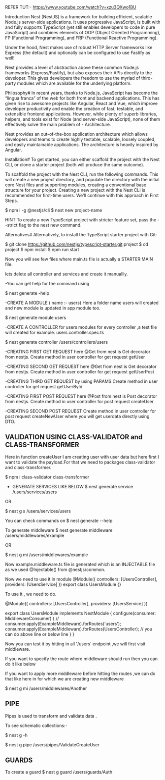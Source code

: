 REFER TUT:- https://www.youtube.com/watch?v=xzu3QXwo1BU

Introduction
Nest (NestJS) is a framework for building efficient, scalable Node.js server-side applications. It uses progressive JavaScript, is built with and fully supports TypeScript (yet still enables developers to code in pure JavaScript) and combines elements of OOP (Object Oriented Programming), FP (Functional Programming), and FRP (Functional Reactive Programming).

Under the hood, Nest makes use of robust HTTP Server frameworks like Express (the default) and optionally can be configured to use Fastify as well!

Nest provides a level of abstraction above these common Node.js frameworks (Express/Fastify), but also exposes their APIs directly to the developer. This gives developers the freedom to use the myriad of third-party modules which are available for the underlying platform.



Philosophy#
In recent years, thanks to Node.js, JavaScript has become the “lingua franca” of the web for both front and backend applications. This has given rise to awesome projects like Angular, React and Vue, which improve developer productivity and enable the creation of fast, testable, and extensible frontend applications. However, while plenty of superb libraries, helpers, and tools exist for Node (and server-side JavaScript), none of them effectively solve the main problem of - Architecture.

Nest provides an out-of-the-box application architecture which allows developers and teams to create highly testable, scalable, loosely coupled, and easily maintainable applications. The architecture is heavily inspired by Angular.



Installation#
To get started, you can either scaffold the project with the Nest CLI, or clone a starter project (both will produce the same outcome).

To scaffold the project with the Nest CLI, run the following commands. This will create a new project directory, and populate the directory with the initial core Nest files and supporting modules, creating a conventional base structure for your project. Creating a new project with the Nest CLI is recommended for first-time users. We'll continue with this approach in First Steps.


$ npm i -g @nestjs/cli
$ nest new project-name

HINT
To create a new TypeScript project with stricter feature set, pass the --strict flag to the nest new command.



Alternatives#
Alternatively, to install the TypeScript starter project with Git:

$ git clone https://github.com/nestjs/typescript-starter.git project
$ cd project
$ npm install
$ npm run start


Now you will see few files where 
main.ts file is actually a STARTER MAIN file.

lets delete all controller and services and create it manuallly.

-You can get help for the command using 

$ nest generate -help


-CREATE A MODULE ( name :- users)
Here a folder name users will created and new module is updated in app module too.

$ nest generate module users

-CREATE A CONTROLLER for users modules
for every controller ,a test file will created for example. users.controller.spec.ts


$ nest generate controller /users/controllers/users


-CREATING FIRST GET REQUEST
here @Get from nest is Get decorator from nestjs.
Create method in user controller for get request
getUser

-CREATING SECOND GET REQUEST
here @Get from nest is Get decorator from nestjs.
Create method in user controller for get request
getUserPost

-CREATING THIRD GET REQUEST by using PARAMS
Create method in user controller for get request
getUserById

-CREATING FIRST POST REQUEST
here @Post from nest is Post decorator from nestjs.
Create method in user controller for post request
createUser

-CREATING SECOND POST REQUEST
Create method in user controller for post request
createNewUser where you will get userdata directly using DTO.


## VALIDATION USING CLASS-VALIDATOR and CLASS-TRANSFORMER

Here in function createUser I am creating user with user data but here first I want to validate the payload.For that we need to packages class-validator and class-transformer.

$ npm i class-validator class-transformer


<!-- SERVICES -->
- GENERATE SERVICES LIKE BELOW
$ nest generate service /users/services/users

OR

$ nest g s /users/services/users




<!-- MIDDLEWARES -->
You can check commands on
$ nest generate --help

To generate middleware
$ nest generate middleware /users/middlewares/example



OR

$ nest g mi /users/middlewares/example

Now example.middleware.ts file is generated which is an INJECTABLE file as we used @Injectable() from @nestjs/common.


Now we need to use it in module 
@Module({
  controllers: [UsersController],
  providers: [UsersService]
})
export class UsersModule {}




To use it , we need to do.

@Module({
  controllers: [UsersController],
  providers: [UsersService]
})

export class UsersModule implements NestModule {
  configure(consumer: MiddlewareConsumer) {
      // consumer.apply(ExampleMiddleware).forRoutes('users');
      consumer.apply(ExampleMiddleware).forRoutes(UsersController); // you can do above line or below line
  }
}


Now you can test it by hitting in all '/users' endpoint ,we will first visit middleware.


If you want to specify the route where middleware should run then you can do it like below 




If you want to apply more middleware before hitting the routes ,we can do that like 
here in for which we are creating new middleware 

$ nest g mi /users/middlewares/Another


## PIPE
Pipes is used to transform and validate data .


To see schematic collections:-

$ nest g -h

$ nest g pipe /users/pipes/ValidateCreateUser



## GUARDS

To create a guard
$ nest g guard /users/guards/Auth